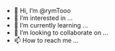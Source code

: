 - 👋 Hi, I’m @rymTooo
- 👀 I’m interested in ...
- 🌱 I’m currently learning ...
- 💞️ I’m looking to collaborate on ...
- 📫 How to reach me ...

<!---
rymTooo/rymTooo is a ✨ special ✨ repository because its `README.md` (this file) appears on your GitHub profile.
You can click the Preview link to take a look at your changes.
--->

